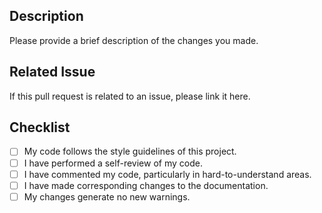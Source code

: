 ## Description
Please provide a brief description of the changes you made.

## Related Issue
If this pull request is related to an issue, please link it here.

## Checklist
- [ ] My code follows the style guidelines of this project.
- [ ] I have performed a self-review of my code.
- [ ] I have commented my code, particularly in hard-to-understand areas.
- [ ] I have made corresponding changes to the documentation.
- [ ] My changes generate no new warnings.
